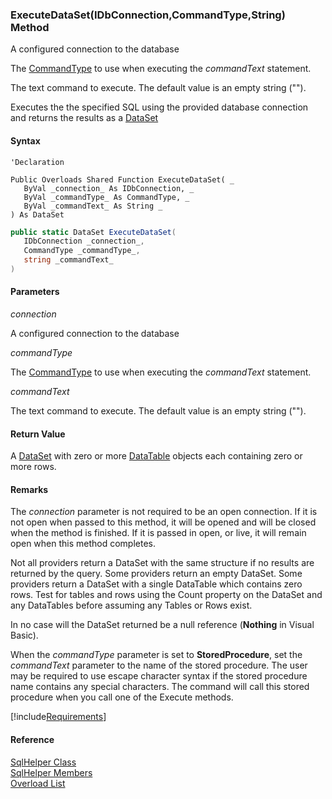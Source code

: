 ﻿### ExecuteDataSet(IDbConnection,CommandType,String) Method

A configured connection to the database

The [CommandType](ms-help://MS.NETFrameworkSDKv1.1/cpref/html/frlrfSystemDataCommandTypeClassTopic.htm) to use when executing the _commandText_ statement.

The text command to execute. The default value is an empty string ("").

Executes the the specified SQL using the provided database connection and returns the results as a [DataSet](ms-help://MS.NETFrameworkSDKv1.1/cpref/html/frlrfSystemDataDataSetClassTopic.htm)

#### Syntax

```vbnet
'Declaration

Public Overloads Shared Function ExecuteDataSet( _
   ByVal _connection_ As IDbConnection, _
   ByVal _commandType_ As CommandType, _
   ByVal _commandText_ As String _
) As DataSet
```

```csharp
public static DataSet ExecuteDataSet( 
   IDbConnection _connection_,
   CommandType _commandType_,
   string _commandText_
)
```

#### Parameters

_connection_

A configured connection to the database

_commandType_

The [CommandType](ms-help://MS.NETFrameworkSDKv1.1/cpref/html/frlrfSystemDataCommandTypeClassTopic.htm) to use when executing the _commandText_ statement.

_commandText_

The text command to execute. The default value is an empty string ("").

#### Return Value

A [DataSet](ms-help://MS.NETFrameworkSDKv1.1/cpref/html/frlrfSystemDataDataSetClassTopic.htm) with zero or more [DataTable](ms-help://MS.NETFrameworkSDKv1.1/cpref/html/frlrfsystemdatadatatableclasstopic.htm) objects each containing zero or more rows.

#### Remarks

The _connection_ parameter is not required to be an open connection. If it is not open when passed to this method, it will be opened and will be closed when the method is finished. If it is passed in open, or live, it will remain open when this method completes.

Not all providers return a DataSet with the same structure if no results are returned by the query. Some providers return an empty DataSet. Some providers return a DataSet with a single DataTable which contains zero rows. Test for tables and rows using the Count property on the DataSet and any DataTables before assuming any Tables or Rows exist. 

In no case will the DataSet returned be a null reference (**Nothing** in Visual Basic).

When the _commandType_ parameter is set to **StoredProcedure**, set the _commandText_ parameter to the name of the stored procedure. The user may be required to use escape character syntax if the stored procedure name contains any special characters. The command will call this stored procedure when you call one of the Execute methods.

[!include[Requirements](../partials/requirements.md)]

#### Reference

[SqlHelper Class](FChoice.Common~FChoice.Common.Data.SqlHelper.md)  
[SqlHelper Members](FChoice.Common~FChoice.Common.Data.SqlHelper_members.md)  
[Overload List](FChoice.Common~FChoice.Common.Data.SqlHelper~ExecuteDataSet.md)